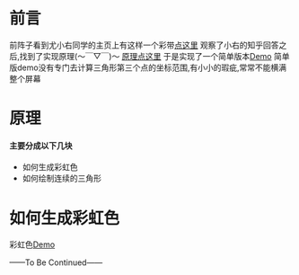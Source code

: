# 前言
前阵子看到尤小右同学的主页上有这样一个彩带[点这里](http://evanyou.me/)
观察了小右的知乎回答之后,找到了实现原理(～￣▽￣)～ [原理点这里](http://krazydad.com/tutorials/makecolors.php)
于是实现了一个简单版本[Demo](http://himmas.github.io/Himmas_demo/colours-bar/)
简单版demo没有专门去计算三角形第三个点的坐标范围,有小小的瑕疵,常常不能横满整个屏幕
# 原理
#### 主要分成以下几块
- 如何生成彩虹色
- 如何绘制连续的三角形

# 如何生成彩虹色
彩虹色[Demo](http://himmas.github.io/Himmas_demo/colours-bar/colour-bar.html)

——To Be Continued——





